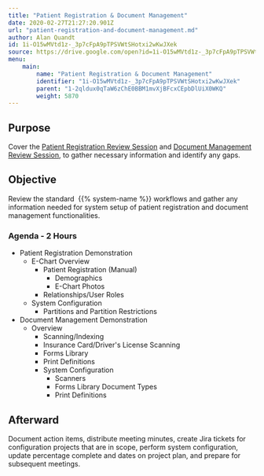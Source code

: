 ```yaml
---
title: "Patient Registration & Document Management"
date: 2020-02-27T21:27:20.901Z
url: "patient-registration-and-document-management.md"
author: Alan Quandt
id: 1i-O15wMVtd1z-_3p7cFpA9pTPSVWtSHotxi2wKwJXek
source: https://drive.google.com/open?id=1i-O15wMVtd1z-_3p7cFpA9pTPSVWtSHotxi2wKwJXek
menu:
    main:
        name: "Patient Registration & Document Management"
        identifier: "1i-O15wMVtd1z-_3p7cFpA9pTPSVWtSHotxi2wKwJXek"
        parent: "1-2qldux0qTaW6zChE0BBM1mvXjBFcxCEpbDlUiX0WKQ"
        weight: 5870
---
```

## Purpose

Cover the [Patient Registration Review Session](review-session-patient-registration.md) and [Document Management Review Session](review-session-document-management.md), to gather necessary information and identify any gaps.

## Objective

Review the standard  {{% system-name %}} workflows and gather any information needed for system setup of patient registration and document management functionalities.

### Agenda - 2 Hours

* Patient Registration Demonstration
    * E-Chart Overview
        * Patient Registration (Manual)
            * Demographics
            * E-Chart Photos
        * Relationships/User Roles
    * System Configuration
        * Partitions and Partition Restrictions
* Document Management Demonstration
    * Overview
        * Scanning/Indexing
        * Insurance Card/Driver's License Scanning
        * Forms Library
        * Print Definitions
        * System Configuration
            * Scanners
            * Forms Library Document Types
            * Print Definitions

## Afterward

Document action items, distribute meeting minutes, create Jira tickets for configuration projects that are in scope, perform system configuration, update percentage complete and dates on project plan, and prepare for subsequent meetings.


